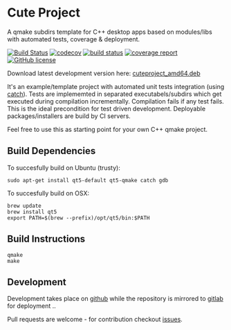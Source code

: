 # Cute Project

A qmake subdirs template for C++ desktop apps based on modules/libs with automated tests, coverage & deployment.

[![Build Status](https://travis-ci.org/mxklb/cuteproject.svg?branch=master)](https://travis-ci.org/mxklb/cuteproject)
[![codecov](https://codecov.io/gh/mxklb/cuteproject/branch/master/graph/badge.svg)](https://codecov.io/gh/mxklb/cuteproject)
[![build status](https://gitlab.com/mxklb/cuteproject/badges/master/build.svg)](https://gitlab.com/mxklb/cuteproject/commits/master)
[![coverage report](https://gitlab.com/mxklb/cuteproject/badges/master/coverage.svg)](https://gitlab.com/mxklb/cuteproject/commits/master)
[![GitHub license](https://img.shields.io/badge/MIT-license-blue.svg)](https://raw.githubusercontent.com/mxklb/cuteproject/master/LICENSE)

Download latest development version here: [cuteproject_amd64.deb](https://gitlab.com/mxklb/cuteproject/builds/artifacts/master/download?job=deploy_debian)

It's an example/template project with automated unit tests integration (using [catch](https://github.com/philsquared/Catch)). Tests are implememted in separated executabels/subdirs which get executed during compilation incrementally. Compilation fails if any test fails. This is the ideal precondition for test driven development. Deployable packages/installers are build by CI servers.

Feel free to use this as starting point for your own C++ qmake project.

## Build Dependencies
To succesfully build on Ubuntu (trusty):

    sudo apt-get install qt5-default qt5-qmake catch gdb

To succesfully build on OSX:

    brew update
    brew install qt5
    export PATH=$(brew --prefix)/opt/qt5/bin:$PATH

## Build Instructions

    qmake
    make

## Development
Development takes place on [github](https://github.com/mxklb/cuteproject) while the repository is mirrored to [gitlab](https://gitlab.com/mxklb/cuteproject) for deployment ..

Pull requests are welcome - for contribution checkout [issues](https://github.com/mxklb/cuteproject/issues).
